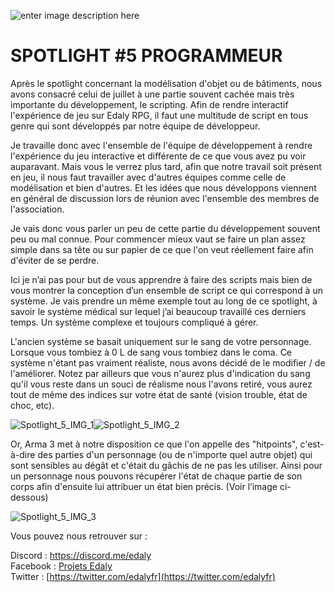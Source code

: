 ![enter image description here](https://www.edaly.fr/wp-content/uploads/2018/08/Spotlight_PRES-5-1-1200x342.png)
# SPOTLIGHT #5 PROGRAMMEUR

Après le spotlight concernant la modélisation d'objet ou de bâtiments, nous avons consacré celui de juillet à une partie souvent cachée mais très importante du développement, le scripting. Afin de rendre interactif l'expérience de jeu sur Edaly RPG, il faut une multitude de script en tous genre qui sont développés par notre équipe de développeur.

Je travaille donc avec l'ensemble de l'équipe de développement à rendre l'expérience du jeu interactive et différente de ce que vous avez pu voir auparavant. Mais vous le verrez plus tard, afin que notre travail soit présent en jeu, il nous faut travailler avec d'autres équipes comme celle de modélisation et bien d'autres. Et les idées que nous développons viennent en général de discussion lors de réunion avec l'ensemble des membres de l'association.

Je vais donc vous parler un peu de cette partie du développement souvent peu ou mal connue. Pour commencer mieux vaut se faire un plan assez simple dans sa tête ou sur papier de ce que l'on veut réellement faire afin d'éviter de se perdre.

Ici je n’ai pas pour but de vous apprendre à faire des scripts mais bien de vous montrer la conception d’un ensemble de script ce qui correspond à un système. Je vais prendre un même exemple tout au long de ce spotlight, à savoir le système médical sur lequel j’ai beaucoup travaillé ces derniers temps. Un système complexe et toujours compliqué à gérer.

L'ancien système se basait uniquement sur le sang de votre personnage. Lorsque vous tombiez à 0 L de sang vous tombiez dans le coma. Ce système n'étant pas vraiment réaliste, nous avons décidé de le modifier / de l'améliorer. Notez par ailleurs que vous n'aurez plus d'indication du sang qu'il vous reste dans un souci de réalisme nous l'avons retiré, vous aurez tout de même des indices sur votre état de santé (vision trouble, état de choc, etc).

![Spotlight_5_IMG_1](https://www.edaly.fr/wp-content/uploads/2018/08/Spotlight_5_IMG_1-400x225.png)![Spotlight_5_IMG_2](https://www.edaly.fr/wp-content/uploads/2018/08/Spotlight_5_IMG_2-400x225.png)

Or, Arma 3 met à notre disposition ce que l'on appelle des "hitpoints", c'est-à-dire des parties d'un personnage (ou de n'importe quel autre objet) qui sont sensibles au dégât et c'était du gâchis de ne pas les utiliser. Ainsi pour un personnage nous pouvons récupérer l'état de chaque partie de son corps afin d'ensuite lui attribuer un état bien précis. (Voir l’image ci-dessous)

![Spotlight_5_IMG_3](https://www.edaly.fr/wp-content/uploads/2018/08/Spotlight_5_IMG_3.png)

Vous pouvez nous retrouver sur :

Discord : [https://discord.me/edaly  
](https://discord.gg/SUCBQk3)Facebook : [Projets Edaly](https://www.facebook.com/Projets-Edaly-216092102257899/)  
Twitter : [https://twitter.com/edalyfr](https://twitter.com/edalyfr)
